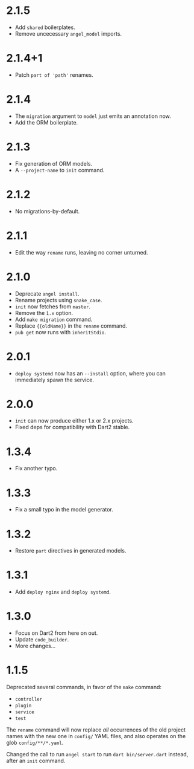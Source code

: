# 2.1.5
* Add `shared` boilerplates.
* Remove uncecessary `angel_model` imports.

# 2.1.4+1
* Patch `part of 'path'` renames.

# 2.1.4
* The `migration` argument to `model` just emits an annotation now.
* Add the ORM boilerplate.

# 2.1.3
* Fix generation of ORM models.
* A `--project-name` to `init` command.

# 2.1.2
* No migrations-by-default.

# 2.1.1
* Edit the way `rename` runs, leaving no corner unturned.

# 2.1.0
* Deprecate `angel install`.
* Rename projects using `snake_case`.
* `init` now fetches from `master`.
* Remove the `1.x` option.
* Add `make migration` command.
* Replace `{{oldName}}` in the `rename` command.
* `pub get` now runs with `inheritStdio`.

# 2.0.1
* `deploy systemd` now has an `--install` option, where you can immediately
spawn the service.

# 2.0.0
* `init` can now produce either 1.x or 2.x projects.
* Fixed deps for compatibility with Dart2 stable.

# 1.3.4
* Fix another typo.

# 1.3.3
* Fix a small typo in the model generator.

# 1.3.2
* Restore `part` directives in generated models.

# 1.3.1
* Add `deploy nginx` and `deploy systemd`.

# 1.3.0
* Focus on Dart2 from here on out.
* Update `code_builder`.
* More changes...

# 1.1.5
Deprecated several commands, in favor of the `make`
command:
* `controller`
* `plugin`
* `service`
* `test`

The `rename` command will now replace *all* occurrences
of the old project names with the new one in `config/`
YAML files, and also operates on the glob `config/**/*.yaml`.

Changed the call to run `angel start` to run `dart bin/server.dart` instead, after an
`init` command.
